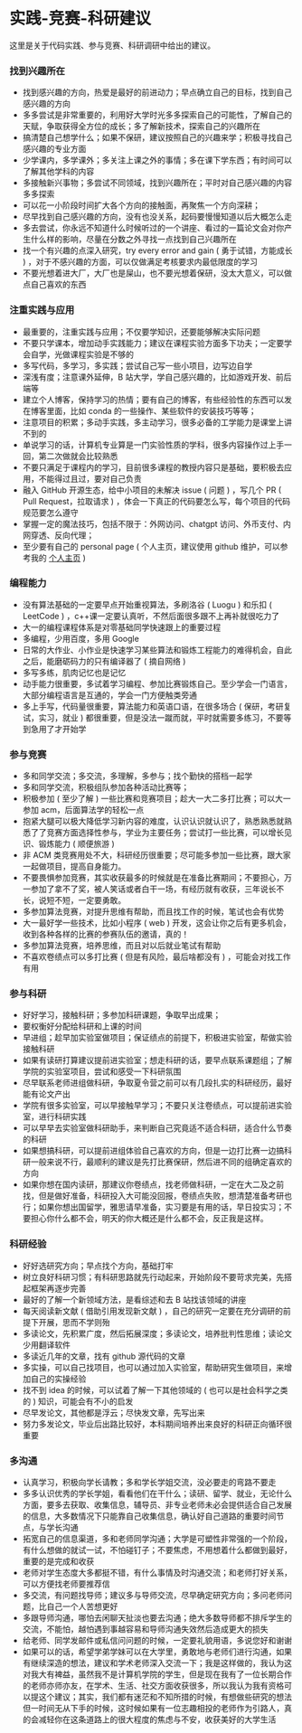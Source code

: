 # 实践-竞赛-科研建议

这里是关于代码实践、参与竞赛、科研调研中给出的建议。

### 找到兴趣所在

-   找到感兴趣的方向，热爱是最好的前进动力；早点确立自己的目标，找到自己感兴趣的方向
-   多多尝试是非常重要的，利用好大学时光多多探索自己的可能性，了解自己的天赋，争取获得全方位的成长；多了解新技术，探索自己的兴趣所在
-   搞清楚自己想学什么；如果不保研，建议按照自己的兴趣来学；积极寻找自己感兴趣的专业方面
-   少学课内，多学课外；多关注上课之外的事情；多在课下学东西；有时间可以了解其他学科的内容
-   多接触新兴事物；多尝试不同领域，找到兴趣所在；平时对自己感兴趣的内容多多探索
-   可以花一小阶段时间扩大各个方向的接触面，再聚焦一个方向深耕；
-   尽早找到自己感兴趣的方向，没有也没关系，起码要慢慢知道以后大概怎么走
-   多去尝试，你永远不知道什么时候听过的一个讲座、看过的一篇论文会对你产生什么样的影响，尽量在分数之外寻找一点找到自己兴趣所在
-   找一个有兴趣的点深入研究，try every error and gain ( 勇于试错，方能成长 ) ，对于不感兴趣的方面，可以仅做满足考核要求内最低限度的学习
-   不要光想着进大厂，大厂也是屎山，也不要光想着保研，没太大意义，可以做点自己喜欢的东西

### 注重实践与应用

-   最重要的，注重实践与应用；不仅要学知识，还要能够解决实际问题
-   不要只学课本，增加动手实践能力；建议在课程实验方面多下功夫；一定要学会自学，光做课程实验是不够的
-   多写代码，多学习，多实践；尝试自己写一些小项目，边写边自学
-   深浅有度；注意课外延伸，B 站大学，学自己感兴趣的，比如游戏开发、前后端等
-   建立个人博客，保持学习的热情；要有自己的博客，有些经验性的东西可以发在博客里面，比如 conda 的一些操作、某些软件的安装技巧等等；
-   注意项目的积累；多动手实践，多主动学习，很多必备的工学能力是课堂上讲不到的
-   单说学习的话，计算机专业算是一门实验性质的学科，很多内容操作过上手一回，第二次做就会比较熟悉
-   不要只满足于课程内的学习，目前很多课程的教授内容只是基础，要积极去应用，不能得过且过，要对自己负责
-   融入 GitHub 开源生态，给中小项目的未解决 issue ( 问题 ) ，写几个 PR ( Pull Request，拉取请求 ) ，体会一下真正的代码要怎么写，每个项目的代码规范要怎么遵守
-   掌握一定的魔法技巧，包括不限于：外网访问、chatgpt 访问、外币支付、内网穿透、反向代理；
-   至少要有自己的 personal page ( 个人主页，建议使用 github 维护，可以参考我的 [个人主页](https://jhyin12.github.io/) )

### 编程能力

-   没有算法基础的一定要早点开始重视算法，多刷洛谷 ( Luogu ) 和乐扣 ( LeetCode ) ，c++课一定要认真听，不然后面很多跟不上再补就很吃力了
-   大一的编程课程体系是对零基础同学快速跟上的重要过程
-   多编程，少用百度，多用 Google
-   日常的大作业、小作业是快速学习某些算法和锻炼工程能力的难得机会，自此之后，能磨砺码力的只有编译器了 ( 摘自网络 )
-   多写多练，肌肉记忆也是记忆
-   动手能力很重要，多试着学习编程、参加比赛锻炼自己。至少学会一门语言，大部分编程语言是互通的，学会一门方便触类旁通
-   多上手写，代码量很重要，算法能力和英语口语，在很多场合 ( 保研，考研复试，实习，就业 ) 都很重要，但是没法一蹴而就，平时就需要多练习，不要等到急用了才开始学

### 参与竞赛

-   多和同学交流；多交流，多理解，多参与；找个勤快的搭档一起学
-   多和同学交流，积极组队参加各种活动比赛等；
-   积极参加 ( 至少了解 ) 一些比赛和竞赛项目；趁大一大二多打比赛；可以大一参加 acm，后面算法学的轻松一点
-   抱紧大腿可以极大降低学习新内容的难度，认识认识就认识了，熟悉熟悉就熟悉了了竞赛方面选择性参与，学业为主要任务；尝试打一些比赛，可以增长见识、锻炼能力 ( 顺便旅游 )
-   非 ACM 类竞赛用处不大，科研经历很重要；尽可能多参加一些比赛，跟大家一起做项目，提高自身能力。
-   不要畏惧参加竞赛，其实收获最多的时候就是在准备比赛期间；不要担心，万一参加了拿不了奖，被人笑话或者白干一场，有经历就有收获，三年说长不长，说短不短，一定要勇敢。
-   多参加算法竞赛，对提升思维有帮助，而且找工作的时候，笔试也会有优势
-   大一最好学一些技术，比如小程序 ( web ) 开发，这会让你之后有更多机会，收到各种各样的比赛的参赛队伍的邀请，真的！
-   多参加算法竞赛，培养思维，而且对以后就业笔试有帮助
-   不喜欢卷绩点可以多打比赛 ( 但是有风险，最后啥都没有 ) ，可能会对找工作有用

### 参与科研

-   好好学习，接触科研；多参加科研课题，争取早出成果；
-   要权衡好分配给科研和上课的时间
-   早进组；趁早加实验室做项目；保证绩点的前提下，积极进实验室，帮做实验接触科研
-   如果有读研打算建议提前进实验室；想走科研的话，要早点联系课题组；了解学院的实验室项目，尝试和感受一下科研氛围
-   尽早联系老师进组做科研，争取夏令营之前可以有几段扎实的科研经历，最好能有论文产出
-   学院有很多实验室，可以早接触早学习；不要只关注卷绩点，可以提前进实验室，进行科研实践
-   可以早早去实验室做科研助手，来判断自己究竟适不适合科研，适合什么节奏的科研
-   如果想搞科研，可以提前进组体验自己喜欢的方向，但是一边打比赛一边搞科研一般来说不行，最顺利的建议是先打比赛保研，然后进不同的组确定喜欢的方向
-   如果你想在国内读研，那建议你卷绩点，找老师做科研，一定在大二及之前找，但是做好准备，科研投入大可能没回报，卷绩点失败，想清楚准备考研也行；如果你想出国留学，雅思请早准备，实习要是有用的话，早日投实习；不要担心你什么都不会，明天的你大概还是什么都不会，反正我是这样。

### 科研经验

-   好好选研究方向；早点找个方向，基础打牢
-   树立良好科研习惯；有科研思路就先行动起来，开始阶段不要苛求完美，先搭起框架再逐步完善
-   最好的了解一个新领域方法，是看综述和去 B 站找该领域的讲座
-   每天阅读新文献 ( 借助引用发现新文献 ) ，自己的研究一定要在充分调研的前提下开展，思而不学则殆
-   多读论文，先积累广度，然后拓展深度；多读论文，培养批判性思维；读论文少用翻译软件
-   多读近几年的文章，找有 github 源代码的文章
-   多实操，可以自己找项目，也可以通过加入实验室，帮助研究生做项目，来增加自己的实操经验
-   找不到 idea 的时候，可以试着了解一下其他领域的 ( 也可以是社会科学之类的 ) 知识，可能会有不小的启发
-   尽早发论文，其他都是浮云；尽快发文章，先写出来
-   努力多发论文，毕业后出路比较好，本科期间培养出来良好的科研正向循环很重要

### 多沟通

-   认真学习，积极向学长请教；多和学长学姐交流，没必要走的弯路不要走
-   多多认识优秀的学长学姐，看看他们在干什么；读研、留学、就业，无论什么方面，要多去获取、收集信息，辅导员、非专业老师未必会提供适合自己发展的信息，大多数情况下只能靠自己收集信息，确认好自己道路的重要时间节点，与学长沟通
-   拓宽自己的信息渠道，多和老师同学沟通；大学是可塑性非常强的一个阶段，有什么想做的就试一试，不怕碰钉子；不要焦虑，不用想着什么都做到最好，重要的是完成和收获
-   老师对学生态度大多都挺不错，有什么事情及时沟通交流；和老师打好关系，可以方便找老师要推荐信
-   多交流，有问题找导师；建议多与导师交流，尽早确定研究方向；多问老师问题，比自己一个人苦想更好
-   多跟导师沟通，哪怕去闲聊天扯淡也要去沟通；绝大多数导师都不排斥学生的交流，不能怕，越怕遇到事越容易和导师沟通失效然后造成更大的损失
-   给老师、同学发邮件或私信问问题的时候，一定要礼貌用语，多说您好和谢谢
-   如果可以的话，希望学弟学妹可以在大学里，勇敢地与老师们进行沟通，如果有继续深造的想法，建议和学术老师深入交流一下；我是这样做的，我认为这对我大有裨益，虽然我不是计算机学院的学生，但是现在我有了一位长期合作的老师亦师亦友，在学术、生活、社交方面收获很多，所以我认为我有资格可以提这个建议；其实，我们都有迷茫和不知所措的时候，有想做些研究的想法但一时间无从下手的时候，这时候如果有一位志趣相投的老师作为引路人，真的会减轻你在这条道路上的很大程度的焦虑与不安，收获美好的大学生活
